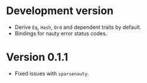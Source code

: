 # Development version

- Derive `Eq`, `Hash`, `Ord` and dependent traits by default.
- Bindings for nauty error status codes.

# Version 0.1.1

- Fixed issues with `sparsenauty`.
